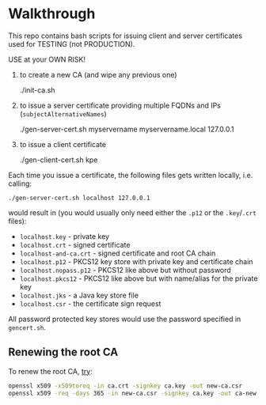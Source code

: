 
# Walkthrough

This repo contains bash scripts for issuing client and server certificates used for TESTING (not PRODUCTION). 

USE at your OWN RISK!

1. to create a new CA (and wipe any previous one)


    ./init-ca.sh
     
    
2. to issue a server certificate providing multiple FQDNs and IPs (`subjectAlternativeNames`)


    ./gen-server-cert.sh myservername myservername.local 127.0.0.1

3. to issue a client certificate


    ./gen-client-cert.sh kpe

Each time you issue a certificate, the following files gets written locally, i.e. calling:


    ./gen-server-cert.sh localhost 127.0.0.1
    
would result in (you would usually only need either the `.p12` or the `.key`/`.crt` files):

 - `localhost.key`  - private key
 - `localhost.crt`        - signed certificate
 - `localhost-and-ca.crt` - signed certificate and root CA chain
 - `localhost.p12`        - PKCS12 key store with private key and certificate chain
 - `localhost.nopass.p12` - PKCS12 like above but without password
 - `localhost.pkcs12`     - PKCS12 like above but with name/alias for the private key
 - `localhost.jks`        - a Java key store file 
 - `localhost.csr`        - the certificate sign request
    
All password protected key stores would use the password specified in `gencert.sh`.


    
## Renewing the root CA
To renew the root CA, [try](https://www.golinuxcloud.com/renew-expired-root-ca-certificate-openssl/):
```bash
openssl x509 -x509toreq -in ca.crt -signkey ca.key -out new-ca.csr
openssl x509 -req -days 365 -in new-ca.csr -signkey ca.key -out ca-new.crt
```

